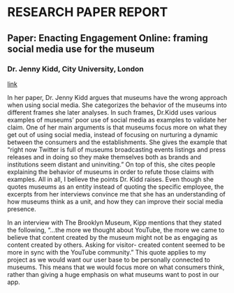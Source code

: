 # RESEARCH PAPER REPORT

## Paper: Enacting Engagement Online: framing social media use for the museum 
### Dr. Jenny Kidd, City University, London
[link](http://orca.cf.ac.uk/36953/1/itp_kidd_post-review.pdf)

In her paper, Dr. Jenny Kidd argues that museums have the wrong approach when using social media. She categorizes the behavior of the museums into different frames she later analyses. In such frames, Dr.Kidd uses various examples of museums’ poor use of social media as examples to validate her claim. One of her main arguments is that museums focus more on what they get out of using social media, instead of focusing on nurturing a dynamic between the consumers and the establishments. She gives the example that “right now Twitter is full of museums broadcasting events listings and press releases and in doing so they make themselves both as brands and institutions seem distant and uninviting.” On top of this, she cites people explaining the behavior of museums in order to refute those claims with examples. All in all, I believe the points Dr. Kidd raises. Even though she quotes museums as an entity instead of quoting the specific employee, the excerpts from her interviews convince me that she has an understanding of how museums think as a unit, and how they can improve their social media presence.

In an interview with The Brooklyn Museum, Kipp mentions that they stated the following, “...the more we thought about YouTube, the more we came to believe that content created by the museum might not be as engaging as content created by others. Asking for visitor- created content seemed to be more in sync with the YouTube community.” This quote applies to my project as we would want our user base to be personally connected to museums. This means that we would focus more on what consumers think, rather than giving a huge emphasis on what museums want to post in our app. 
